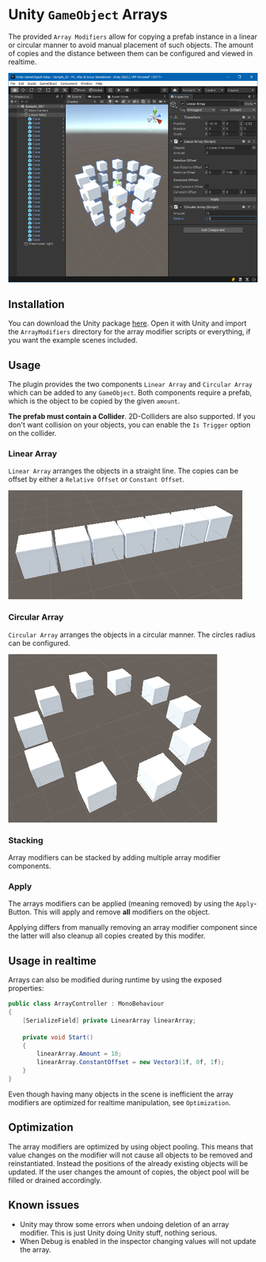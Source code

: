 # Unity `GameObject` Arrays

The provided `Array Modifiers` allow for copying a prefab instance in a linear or circular manner to avoid manual placement of such objects.
The amount of copies and the distance between them can be configured and viewed in realtime.

![img](img/all_arrays.png)

## Installation

You can download the Unity package [here](https://github.com/Moolt/Unity-GameObject-Array/raw/main/array_modifiers.unitypackage).
Open it with Unity and import the `ArrayModifiers` directory for the array modifier scripts or everything, if you want the example scenes included.

## Usage

The plugin provides the two components `Linear Array` and `Circular Array` which can be added to any `GameObject`. Both components require a prefab, which is the object to be copied by the given `amount`.

**The prefab must contain a Collider**. 2D-Colliders are also supported. If you don't want collision on your objects, you can enable the `Is Trigger` option on the collider.

### Linear Array

`Linear Array` arranges the objects in a straight line. The copies can be offset by either a `Relative Offset` or `Constant Offset`.

![img](img/linear_array.png)

### Circular Array

`Circular Array` arranges the objects in a circular manner. The circles radius can be configured.

![img](img/circular_array.png)

### Stacking

Array modifiers can be stacked by adding multiple array modifier components.

### Apply

The arrays modifiers can be applied (meaning removed) by using the `Apply`-Button. This will apply and remove **all** modifiers on the object.

Applying differs from manually removing an array modifier component since the latter will also cleanup all copies created by this modifer.

## Usage in realtime

Arrays can also be modified during runtime by using the exposed properties:

```csharp
public class ArrayController : MonoBehaviour
{
    [SerializeField] private LinearArray linearArray;

    private void Start()
    {
        linearArray.Amount = 10;
        linearArray.ConstantOffset = new Vector3(1f, 0f, 1f);
    }
}
```

Even though having many objects in the scene is inefficient the array modifiers are optimized for realtime manipulation, see `Optimization`.

## Optimization

The array modifiers are optimized by using object pooling.
This means that value changes on the modifier will not cause all objects to be removed and reinstantiated. 
Instead the positions of the already existing objects will be updated. If the user changes the amount of copies, the object pool will be filled or drained accordingly.

## Known issues

* Unity may throw some errors when undoing deletion of an array modifier. This is just Unity doing Unity stuff, nothing serious.
* When Debug is enabled in the inspector changing values will not update the array.